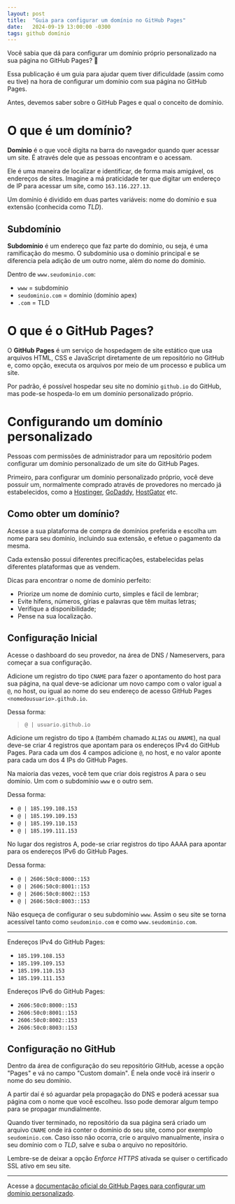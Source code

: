 ```yaml
---
layout: post
title:  "Guia para configurar um domínio no GitHub Pages"
date:   2024-09-19 13:00:00 -0300
tags: github domínio
---
```


Você sabia que dá para configurar um domínio próprio personalizado na sua página no GitHub Pages? 🤯

Essa publicação é um guia para ajudar quem tiver dificuldade (assim como eu tive) na hora de configurar um domínio com sua página no GitHub Pages.

Antes, devemos saber sobre o GitHub Pages e qual o conceito de domínio.

# O que é um domínio?

**Domínio** é o que você digita na barra do navegador quando quer acessar um site. É através dele que as pessoas encontram e o acessam.

Ele é uma maneira de localizar e identificar, de forma mais amigável, os endereços de sites. Imagine a má praticidade ter que digitar um endereço de IP para acessar um site, como `163.116.227.13`.

Um domínio é dividido em duas partes variáveis: nome do domínio e sua extensão (conhecida como *TLD*).

## Subdomínio

**Subdomínio** é um endereço que faz parte do domínio, ou seja, é uma ramificação do mesmo. O subdomínio usa o domínio principal e se diferencia pela adição de um outro nome, além do nome do domínio.

Dentro de `www.seudominio.com`:
- `www` = subdomínio
- `seudominio.com` = domínio (domínio apex)
- `.com` = TLD

# O que é o GitHub Pages?

O **GitHub Pages** é um serviço de hospedagem de site estático que usa arquivos HTML, CSS e JavaScript diretamente de um repositório no GitHub e, como opção, executa os arquivos por meio de um processo e publica um site.

Por padrão, é possível hospedar seu site no domínio `github.io` do GitHub, mas pode-se hospeda-lo em um domínio personalizado próprio.

# Configurando um domínio personalizado

Pessoas com permissões de administrador para um repositório podem configurar um domínio personalizado de um site do GitHub Pages.

Primeiro, para configurar um domínio personalizado próprio, você deve possuir um, normalmente comprado através de provedores no mercado já estabelecidos, como a [Hostinger](https://www.hostinger.com.br/registro-de-dominio), [GoDaddy](https://www.godaddy.com/pt-br/dominios), [HostGator](https://www.hostgator.com.br/registro-de-dominio/) etc.

## Como obter um domínio?

Acesse a sua plataforma de compra de domínios preferida e escolha um nome para seu domínio, incluindo sua extensão, e efetue o pagamento da mesma.

Cada extensão possui diferentes precificações, estabelecidas pelas diferentes plataformas que as vendem.

Dicas para encontrar o nome de domínio perfeito:
- Priorize um nome de domínio curto, simples e fácil de lembrar;
- Evite hifens, números, gírias e palavras que têm muitas letras;
- Verifique a disponibilidade;
- Pense na sua localização.

## Configuração Inicial

Acesse o dashboard do seu provedor, na área de DNS / Nameservers, para começar a sua configuração.

Adicione um registro do tipo `CNAME` para fazer o apontamento do host para sua página, na qual deve-se adicionar um novo campo com o valor igual a `@`, no host, ou igual ao nome do seu endereço de acesso GitHub Pages `<nomedousuario>.github.io`.

Dessa forma:
> `@ | usuario.github.io`

Adicione um registro do tipo `A` (também chamado `ALIAS` ou `ANAME`), na qual deve-se criar 4 registros que apontam para os endereços IPv4 do GitHub Pages. Para cada um dos 4 campos adicione `@`, no host, e no valor aponte para cada um dos 4 IPs do GitHub Pages.

Na maioria das vezes, você tem que criar dois registros A para o seu domínio. Um com o subdomínio `www` e o outro sem.

Dessa forma:
- `@ | 185.199.108.153`
- `@ | 185.199.109.153`
- `@ | 185.199.110.153`
- `@ | 185.199.111.153`

No lugar dos registros A, pode-se criar registros do tipo AAAA para apontar para os endereços IPv6 do GitHub Pages.

Dessa forma:
- `@ | 2606:50c0:8000::153`
- `@ | 2606:50c0:8001::153`
- `@ | 2606:50c0:8002::153`
- `@ | 2606:50c0:8003::153`

Não esqueça de configurar o seu subdomínio `www`. Assim o seu site se torna acessível tanto como `seudominio.com` e como `www.seudominio.com`.

---

Endereços IPv4 do GitHub Pages:
- `185.199.108.153`
- `185.199.109.153`
- `185.199.110.153`
- `185.199.111.153`

Endereços IPv6 do GitHub Pages:
- `2606:50c0:8000::153`
- `2606:50c0:8001::153`
- `2606:50c0:8002::153`
- `2606:50c0:8003::153`

## Configuração no GitHub

Dentro da área de configuração do seu repositório GitHub, acesse a opção "Pages" e vá no campo "Custom domain". É nela onde você irá inserir o nome do seu domínio.

A partir daí é só aguardar pela propagação do DNS e poderá acessar sua página com o nome que você escolheu. Isso pode demorar algum tempo para se propagar mundialmente.

Quando tiver terminado, no repositório da sua página será criado um arquivo `CNAME` onde irá conter o domínio do seu site, como por exemplo `seudominio.com`. Caso isso não ocorra, crie o arquivo manualmente, insira o seu domínio com o *TLD*, salve e suba o arquivo no repositório.

Lembre-se de deixar a opção *Enforce HTTPS* ativada se quiser o certificado SSL ativo em seu site.

---

Acesse a [documentação oficial do GitHub Pages para configurar um domínio personalizado](https://docs.github.com/pt/pages/configuring-a-custom-domain-for-your-github-pages-site/about-custom-domains-and-github-pages).
